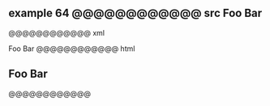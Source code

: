 example 64
@@@@@@@@@@@@ src
Foo
Bar
---
@@@@@@@@@@@@ xml
<?xml version="1.0" encoding="UTF-8"?>
<!DOCTYPE document SYSTEM "CommonMark.dtd">
<document xmlns="http://commonmark.org/xml/1.0">
  <heading level="2">
    <text>Foo</text>
    <softbreak />
    <text>Bar</text>
  </heading>
</document>
@@@@@@@@@@@@ html
<h2>Foo
Bar</h2>
@@@@@@@@@@@@
